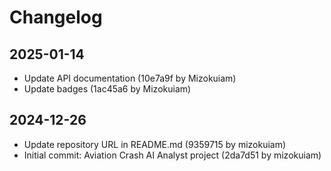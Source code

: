 # Changelog

## 2025-01-14

- Update API documentation (10e7a9f by Mizokuiam)
- Update badges (1ac45a6 by Mizokuiam)

## 2024-12-26

- Update repository URL in README.md (9359715 by mizokuiam)
- Initial commit: Aviation Crash AI Analyst project (2da7d51 by mizokuiam)

